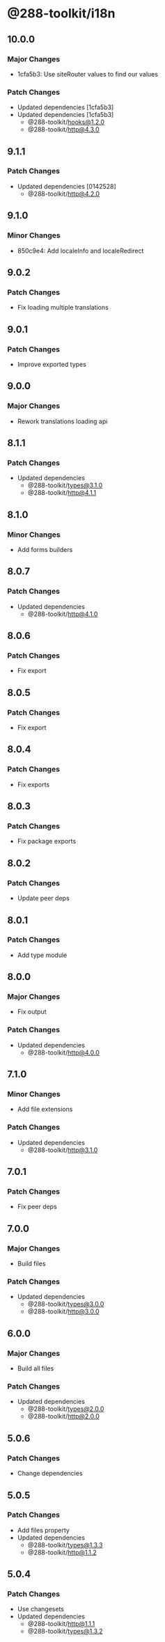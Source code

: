 # @288-toolkit/i18n

## 10.0.0

### Major Changes

-   1cfa5b3: Use siteRouter values to find our values

### Patch Changes

-   Updated dependencies [1cfa5b3]
-   Updated dependencies [1cfa5b3]
    -   @288-toolkit/hooks@1.2.0
    -   @288-toolkit/http@4.3.0

## 9.1.1

### Patch Changes

-   Updated dependencies [0142528]
    -   @288-toolkit/http@4.2.0

## 9.1.0

### Minor Changes

-   850c9e4: Add localeInfo and localeRedirect

## 9.0.2

### Patch Changes

-   Fix loading multiple translations

## 9.0.1

### Patch Changes

-   Improve exported types

## 9.0.0

### Major Changes

-   Rework translations loading api

## 8.1.1

### Patch Changes

-   Updated dependencies
    -   @288-toolkit/types@3.1.0
    -   @288-toolkit/http@4.1.1

## 8.1.0

### Minor Changes

-   Add forms builders

## 8.0.7

### Patch Changes

-   Updated dependencies
    -   @288-toolkit/http@4.1.0

## 8.0.6

### Patch Changes

-   Fix export

## 8.0.5

### Patch Changes

-   Fix export

## 8.0.4

### Patch Changes

-   Fix exports

## 8.0.3

### Patch Changes

-   Fix package exports

## 8.0.2

### Patch Changes

-   Update peer deps

## 8.0.1

### Patch Changes

-   Add type module

## 8.0.0

### Major Changes

-   Fix output

### Patch Changes

-   Updated dependencies
    -   @288-toolkit/http@4.0.0

## 7.1.0

### Minor Changes

-   Add file extensions

### Patch Changes

-   Updated dependencies
    -   @288-toolkit/http@3.1.0

## 7.0.1

### Patch Changes

-   Fix peer deps

## 7.0.0

### Major Changes

-   Build files

### Patch Changes

-   Updated dependencies
    -   @288-toolkit/types@3.0.0
    -   @288-toolkit/http@3.0.0

## 6.0.0

### Major Changes

-   Build all files

### Patch Changes

-   Updated dependencies
    -   @288-toolkit/types@2.0.0
    -   @288-toolkit/http@2.0.0

## 5.0.6

### Patch Changes

-   Change dependencies

## 5.0.5

### Patch Changes

-   Add files property
-   Updated dependencies
    -   @288-toolkit/types@1.3.3
    -   @288-toolkit/http@1.1.2

## 5.0.4

### Patch Changes

-   Use changesets
-   Updated dependencies
    -   @288-toolkit/http@1.1.1
    -   @288-toolkit/types@1.3.2
